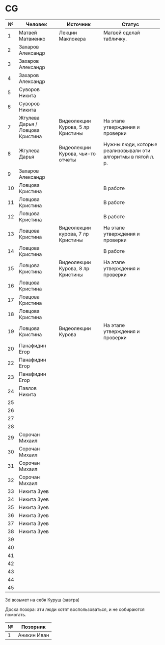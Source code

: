 # CG

| № | Человек | Источник | Статус|
| ------------- | ------------- | ------------- | ------------- |
| 1  | Матвей Матвиенко  | Лекции Маклокера | Матвей сделай табличку. |
| 2  | Захаров Александр |
| 3  | Захаров Александр |
| 4  | Захаров Александр |
| 5  | Суворов Никита |
| 6  | Суворов Никита |
| 7  | Жгулева Дарья / Ловцова Кристина | Видеолекции Курова, 5 лр Кристины | На этапе утверждения и проверки |
| 8  | Жгулева Дарья | Видеолекции Курова, чьи-то отчеты | Нужны люди, которые реализовывали эти алгоритмы в пятой л. р. |
| 9  | Захаров Александр |
| 10  | Ловцова Кристина | | В работе |
| 11  | Ловцова Кристина | | В работе |
| 12  | Ловцова Кристина | | В работе |
| 13  | Ловцова Кристина | Видеолекции курова, 7 лр Кристины | На этапе утверждения и проверки |
| 14  | Ловцова Кристина | | В работе |
| 15  | Ловцова Кристина | Видеолекции Курова, 8 лр Кристины | На этапе утверждения и проверки |
| 16  | Ловцова Кристина |
| 17  | Ловцова Кристина |
| 18  | Ловцова Кристина |
| 19  | Ловцова Кристина | Видеолекции Курова | На этапе утверждения и проверки |
| 20  | Панафидин Егор |
| 22  | Панафидин Егор |
| 23  | Панафидин Егор |
| 24  | Павлов Никита |
| 25  |  |
| 26  |  |
| 27  |  |
| 28  |  |
| 29  | Сорочан Михаил |
| 30  | Сорочан Михаил |
| 31  | Сорочан Михаил |
| 32  | Сорочан Михаил |
| 33  | Никита Зуев |
| 34  | Никита Зуев |
| 35  | Никита Зуев |
| 36  | Никита Зуев |
| 37  | Никита Зуев |
| 38  | Никита Зуев |
| 39  |  |
| 40  |  |
| 41  |  |
| 42  |  |
| 43  |  |
| 44  |  |
| 45  |  |

3d возьмет на себя Куруш (завтра)



Доска позора: эти люди хотят воспользоваться, и не собираются помогать.

| № | Позорник |
| ------------- | ------------- |
| 1  | Аникин Иван  |
